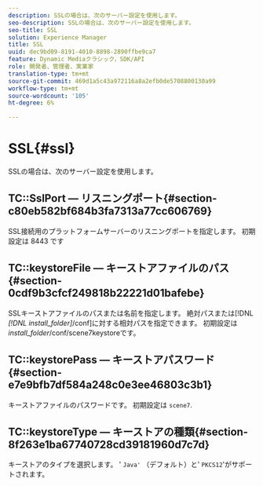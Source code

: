 ```yaml
---
description: SSLの場合は、次のサーバー設定を使用します。
seo-description: SSLの場合は、次のサーバー設定を使用します。
seo-title: SSL
solution: Experience Manager
title: SSL
uuid: dec9bd09-8191-4010-8898-2890ffbe9ca7
feature: Dynamic Mediaクラシック，SDK/API
role: 開発者、管理者、実業家
translation-type: tm+mt
source-git-commit: 469d1a5c43a972116a8a2efb0de5708800130a99
workflow-type: tm+mt
source-wordcount: '105'
ht-degree: 6%

---
```



# SSL{#ssl}

SSLの場合は、次のサーバー設定を使用します。

## TC::SslPort — リスニングポート{#section-c80eb582bf684b3fa7313a77cc606769}

SSL接続用のプラットフォームサーバーのリスニングポートを指定します。 初期設定は 8443 です

## TC::keystoreFile — キーストアファイルのパス{#section-0cdf9b3cfcf249818b22221d01bafebe}

SSLキーストアファイルのパスまたは名前を指定します。 絶対パスまたは[!DNL *[!DNL install_folder]*/conf]に対する相対パスを指定できます。 初期設定は&#x200B;*install_folder*/conf/scene7keystoreです。

## TC::keystorePass — キーストアパスワード{#section-e7e9bfb7df584a248c0e3ee46803c3b1}

キーストアファイルのパスワードです。 初期設定は `scene7`.

## TC::keystoreType — キーストアの種類{#section-8f263e1ba67740728cd39181960d7c7d}

キーストアのタイプを選択します。 &#39; `Java'` （デフォルト）と&#39; `PKCS12`&#39;がサポートされます。
